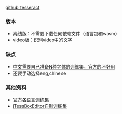 [github tesseract](https://github.com/naptha/tesseract.js)

### 版本
* 离线版：不需要下载任何依赖文件（语言包和wasm）
* video版：识别video中的文字

### 缺点
* [中文需要自己准备N种字体的训练集，官方的不好用](https://www.v2ex.com/t/424666)
* 还要手动选择eng,chinese

### 其他资料
* [官方各语言训练集](https://github.com/tesseract-ocr/tessdata)
* [jTessBoxEditor自制训练集](https://blog.csdn.net/u013421629/article/details/76854778)
